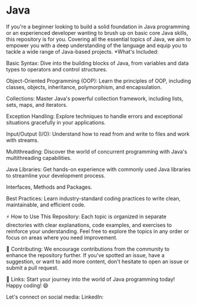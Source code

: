 # Java
If you're a beginner looking to build a solid foundation in Java programming or an experienced developer wanting to brush up on basic core Java skills, this repository is for you. Covering all the essential topics of Java, we aim to empower you with a deep understanding of the language and equip you to tackle a wide range of Java-based projects.
*What's Included:

Basic Syntax: Dive into the building blocks of Java, from variables and data types to operators and control structures.

Object-Oriented Programming (OOP): Learn the principles of OOP, including classes, objects, inheritance, polymorphism, and encapsulation.

Collections: Master Java's powerful collection framework, including lists, sets, maps, and iterators.

Exception Handling: Explore techniques to handle errors and exceptional situations gracefully in your applications.

Input/Output (I/O): Understand how to read from and write to files and work with streams.

Multithreading: Discover the world of concurrent programming with Java's multithreading capabilities.

Java Libraries: Get hands-on experience with commonly used Java libraries to streamline your development process.

Interfaces, Methods and Packages.

Best Practices: Learn industry-standard coding practices to write clean, maintainable, and efficient code.

⚡️ How to Use This Repository:
Each topic is organized in separate directories with clear explanations, code examples, and exercises to reinforce your understanding. Feel free to explore the topics in any order or focus on areas where you need improvement.

🤝 Contributing:
We encourage contributions from the community to enhance the repository further. If you've spotted an issue, have a suggestion, or want to add more content, don't hesitate to open an issue or submit a pull request.

🔗 Links:
Start your journey into the world of Java programming today! Happy coding! 😄

Let's connect on social media:
LinkedIn: 
